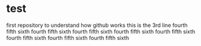 # test
first repository to understand how github works
this is the 3rd line
fourth
fifth
sixth
fourth
fifth
sixth
fourth
fifth
sixth
fourth
fifth
sixth
fourth
fifth
sixth
fourth
fifth
sixth
fourth
fifth
sixth
fourth
fifth
sixth

